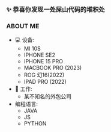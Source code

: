 ### ✨ 恭喜你发现一处屎山代码的堆积处

### ABOUT ME

- 💻 设备:
  - MI 10S
  - IPHONE SE2
  - IPHONE 15 PRO
  - MACBOOK PRO (2023)
  - ROG 幻16(2022)
  - IPAD PRO (2022)
- 💼 工作:
  - 某不知名的外包公司
- 编程语言:
  - JAVA
  - JS
  - PYTHON
